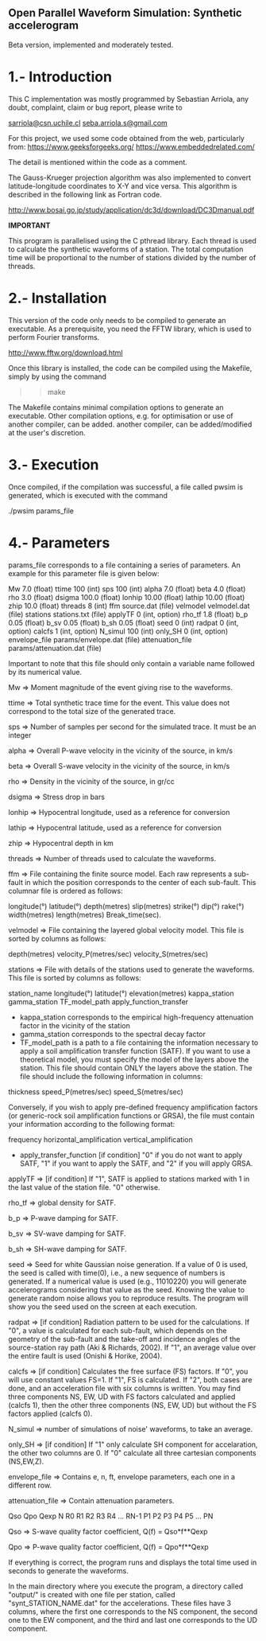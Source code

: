 ## Open Parallel Waveform Simulation: Synthetic accelerogram 

Beta version, implemented and moderately tested. 

# 1.- Introduction

This C implementation was mostly programmed by Sebastian Arriola, any doubt, complaint, claim or bug report, please write to 

sarriola@csn.uchile.cl 
seba.arriola.s@gmail.com


For this project, we used some code obtained from the web, particularly from:
https://www.geeksforgeeks.org/
https://www.embeddedrelated.com/


The detail is mentioned within the code as a comment. 


The Gauss-Krueger projection algorithm was also implemented to convert latitude-longitude coordinates to X-Y and vice versa. 
This algorithm is described in the following link as Fortran code.

http://www.bosai.go.jp/study/application/dc3d/download/DC3Dmanual.pdf


****IMPORTANT****

This program is parallelised using the C pthread library. Each thread is used to calculate the synthetic waveforms of a station. 
The total computation time will be proportional to the number of stations divided by the number of threads.

# 2.- Installation

This version of the code only needs to be compiled to generate an executable. As a prerequisite, you need the FFTW library, which is used to perform Fourier transforms.

http://www.fftw.org/download.html

Once this library is installed, the code can be compiled using the Makefile, simply by using the command

>> make

The Makefile contains minimal compilation options to generate an executable. Other compilation options, e.g. for optimisation or use of another compiler, can be added. 
another compiler, can be added/modified at the user's discretion.

# 3.- Execution

Once compiled, if the compilation was successful, a file called pwsim is generated, which is executed with the command

./pwsim params_file


# 4.- Parameters

params_file corresponds to a file containing a series of parameters. An example for this parameter file is given below:

Mw 7.0 			(float)
ttime 100 		(int)
sps 100 		(int)
alpha 7.0 		(float)
beta 4.0 		(float)
rho 3.0 		(float)
dsigma 100.0 		(float)
lonhip 10.00 		(float)
lathip 10.00 		(float)
zhip 10.0 		(float)
threads 8 		(int)
ffm source.dat 		(file)
velmodel velmodel.dat 	(file)
stations stations.txt 	(file)
applyTF 0 		(int, option)
rho_tf 1.8 		(float)
b_p 0.05 		(float)
b_sv 0.05 		(float)
b_sh 0.05 		(float)
seed 0 			(int)
radpat 0 		(int, option)
calcfs 1 		(int, option)
N_simul 100 	(int)
only_SH 0 	(int, option)
envelope_file params/envelope.dat 	(file)
attenuation_file params/attenuation.dat 	(file)





Important to note that this file should only contain a variable name followed by its numerical value.

Mw => Moment magnitude of the event giving rise to the waveforms.

ttime => Total synthetic trace time for the event. This value does not correspond to the total size of the generated trace. 

sps => Number of samples per second for the simulated trace. It must be an integer

alpha => Overall P-wave velocity in the vicinity of the source, in km/s 

beta => Overall S-wave velocity in the vicinity of the source, in km/s 

rho => Density in the vicinity of the source, in gr/cc

dsigma => Stress drop in bars

lonhip => Hypocentral longitude, used as a reference for conversion

lathip => Hypocentral latitude, used as a reference for conversion

zhip => Hypocentral depth in km

threads => Number of threads used to calculate the waveforms. 

ffm => File containing the finite source model. Each raw represents a sub-fault in which the position corresponds to the center of each sub-fault. This columnar file is ordered as follows:

longitude(°) latitude(°) depth(metres) slip(metres) strike(°) dip(°) rake(°) width(metres) length(metres) Break_time(sec).


velmodel => File containing the layered global velocity model. This file is sorted by columns as follows:

depth(metres) velocity_P(metres/sec) velocity_S(metres/sec) 

stations => File with details of the stations used to generate the waveforms. This file is sorted by columns as follows:


station_name longitude(°) latitude(°) elevation(metres) kappa_station gamma_station TF_model_path apply_function_transfer

- kappa_station corresponds to the empirical high-frequency attenuation factor in the vicinity of the station
- gamma_station corresponds to the spectral decay factor
- TF_model_path is a path to a file containing the information necessary to apply a soil amplification transfer function (SATF). If you want to use a theoretical model, you must specify the model of the layers above the station. This file should contain ONLY the layers above the station. The file should include the following information in columns:

thickness speed_P(metres/sec) speed_S(metres/sec)

Conversely, if you wish to apply pre-defined frequency amplification factors (or generic-rock soil amplification functions or GRSA), the file must contain your information according to the following format:

frequency horizontal_amplification vertical_amplification

- apply_transfer_function [if condition] "0" if you do not want to apply SATF, "1" if you want to apply the SATF, and "2" if you will apply GRSA.

applyTF => [if condition] If "1", SATF is applied to stations marked with 1 in the last value of the station file. "0" otherwise.

rho_tf => global density for SATF.

b_p => P-wave damping for SATF.

b_sv => SV-wave damping for SATF.

b_sh => SH-wave damping for SATF.

seed => Seed for white Gaussian noise generation. If a value of 0 is used, the seed is called with time(0), i.e., a new sequence of numbers is generated. If a numerical value is used (e.g., 11010220) you will generate accelerograms considering that value as the seed. Knowing the value to generate random noise allows you to reproduce results. The program will show you the seed used on the screen at each execution.

radpat => [if condition] Radiation pattern to be used for the calculations. If "0", a value is calculated for each sub-fault, which depends on the geometry of the sub-fault and the take-off and incidence angles of the source-station ray path (Aki & Richards, 2002). If "1", an average value over the entire fault is used (Onishi & Horike, 2004).

calcfs => [if condition] Calculates the free surface (FS) factors. If "0", you will use constant values FS=1. If "1", FS is calculated. If "2", both cases are done, and an acceleration file with six columns is written. You may find three components NS, EW, UD with FS factors calculated and applied (calcfs 1), then the other three components (NS, EW, UD) but without the FS factors applied (calcfs 0).

N_simul => number of simulations of noise' waveforms, to take an average.

only_SH => [if condition] If "1" only calculate SH component for accelaration, the other two columns are 0. If "0" calculate all three cartesian components (NS,EW,Z).

envelope_file => Contains e, n, ft, envelope parameters, each one in a different row.

attenuation_file => Contain attenuation parameters.

Qso Qpo Qexp
N
R0 R1 R2 R3 R4 ... RN-1
P1 P2 P3 P4 P5 ... PN


Qso => S-wave quality factor coefficient, Q(f) = Qso*f**Qexp

Qpo => P-wave quality factor coefficient, Q(f) = Qpo*f**Qexp



If everything is correct, the program runs and displays the total time used in seconds to generate the waveforms.


In the main directory where you execute the program, a directory called "output/" is created with one file per station, called "synt_STATION_NAME.dat" for the accelerations. These files have 3 columns, where the first one corresponds to the NS component, the second one to the EW component, and the third and last one corresponds to the UD component.

